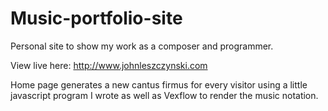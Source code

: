 Music-portfolio-site
====================

Personal site to show my work as a composer and programmer. 


View live here: http://www.johnleszczynski.com


Home page generates a new cantus firmus for every visitor using a little javascript program I wrote as well as Vexflow to render the music notation. 
